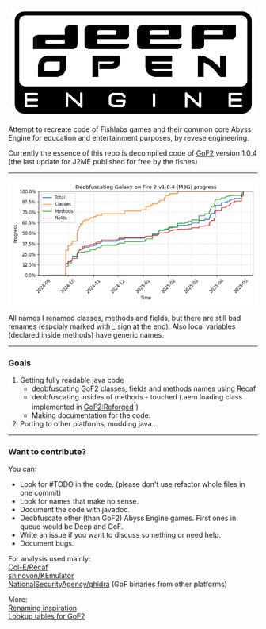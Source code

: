 <p align="center">
  <img src="/extras/DeepOpen.png" />
</p>

Attempt to recreate code of Fishlabs games and their common core Abyss Engine for education and entertainment purposes, by revese engineering.

Currently the essence of this repo is decompiled code of [GoF2](/code/GoF2_jsr/) version 1.0.4 (the last update for J2ME published for free by the fishes)
___
<p align="center">
  <img src="/extras/logger/progress_chart.png" />
</p>

All names I renamed classes, methods and fields, but there are still bad renames (espcialy marked with _ sign at the end). Also local variables (declared inside methods) have generic names.
___
### Goals
1. Getting fully readable java code
    * deobfuscating GoF2 classes, fields and methods names using Recaf
    * deobfuscating insides of methods - touched (.aem loading class implemented in [GoF2:Reforged](https://drive.google.com/drive/folders/198TUt7ERvaK7kdShcHvn_otm48rbBnKV)<sup>1</sup>)
    * Making documentation for the code.
2. Porting to other platforms, modding java...
___

### Want to contribute?
You can:
* Look for #TODO in the code. (please don't use refactor whole files in one commit)
* Look for names that make no sense.
* Document the code with javadoc.
* Deobfuscate other (than GoF2) Abyss Engine games. First ones in queue would be Deep and GoF.
* Write an issue if you want to discuss something or need help.
* Document bugs.

For analysis used mainly:\
 [Col-E/Recaf](https://github.com/Col-E/Recaf)\
 [shinovon/KEmulator](https://github.com/shinovon/KEmulator)\
 [NationalSecurityAgency/ghidra](https://github.com/NationalSecurityAgency/ghidra) (GoF binaries from other platforms)

More: \
 [Renaming inspiration](/extras/gof2-1.0.1-ios-symbols/simple-mapping)\
 [Lookup tables for GoF2](https://docs.google.com/spreadsheets/u/1/d/e/2PACX-1vRjJFtnrG9-7vdqHtHtPCu0Tg7C-1A89lxo434_7fgEguS9I6O1u3wcRmoWnHEhgUP2Mbd9EMIzAPJA/pubhtml#)
